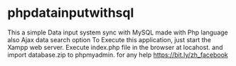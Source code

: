 # phpdatainputwithsql
This a simple Data input system sync with MySQL made with Php language also Ajax data search option
To Execute this application, just start the Xampp web server. Execute index.php file in the browser at locahost.
and import database.zip to phpmyadmin.
for any help https://bit.ly/zh_facebook
